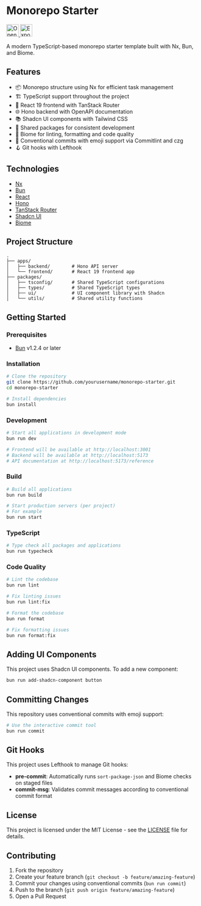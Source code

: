 # Monorepo Starter

<a href="https://idx.google.com/import?url=https%3A%2F%2Fgithub.com%2Fmdanisulh%2Fmonorepo-starter">
  <img
    height="32"
    alt="Open in IDX"
    src="https://cdn.idx.dev/btn/open_purple_32.svg">
</a>
<a href="https://idx.google.com/new?template=https%3A%2F%2Fgithub.com%2Fmdanisulh%2Fmonorepo-starter">
  <img
    height="32"
    alt="Export to IDX"
    src="https://cdn.idx.dev/btn/export_purple_32.svg">
</a>

A modern TypeScript-based monorepo starter template built with Nx, Bun, and Biome.

## Features

- 📦 Monorepo structure using Nx for efficient task management
- 🏗️ TypeScript support throughout the project
- 🚀 React 19 frontend with TanStack Router
- 🌐 Hono backend with OpenAPI documentation
- 📚 Shadcn UI components with Tailwind CSS
- 🧩 Shared packages for consistent development
- 🔧 Biome for linting, formatting and code quality
- 📝 Conventional commits with emoji support via Commitlint and czg
- 🪝 Git hooks with Lefthook

## Technologies

- [Nx](https://nx.dev/)
- [Bun](https://bun.sh/)
- [React](https://react.dev/)
- [Hono](https://hono.dev/)
- [TanStack Router](https://tanstack.com/router)
- [Shadcn UI](https://ui.shadcn.com/)
- [Biome](https://biomejs.dev/)

## Project Structure

```
.
├── apps/
│   ├── backend/        # Hono API server
│   └── frontend/       # React 19 frontend app
├── packages/
│   ├── tsconfig/       # Shared TypeScript configurations
│   ├── types/          # Shared TypeScript types
│   ├── ui/             # UI component library with Shadcn
│   └── utils/          # Shared utility functions
```

## Getting Started

### Prerequisites

- [Bun](https://bun.sh/) v1.2.4 or later

### Installation

```bash
# Clone the repository
git clone https://github.com/yourusername/monorepo-starter.git
cd monorepo-starter

# Install dependencies
bun install
```

### Development

```bash
# Start all applications in development mode
bun run dev

# Frontend will be available at http://localhost:3001
# Backend will be available at http://localhost:5173
# API documentation at http://localhost:5173/reference
```

### Build

```bash
# Build all applications
bun run build

# Start production servers (per project)
# For example
bun run start
```

### TypeScript

```bash
# Type check all packages and applications
bun run typecheck
```

### Code Quality

```bash
# Lint the codebase
bun run lint

# Fix linting issues
bun run lint:fix

# Format the codebase
bun run format

# Fix formatting issues
bun run format:fix
```

## Adding UI Components

This project uses Shadcn UI components. To add a new component:

```bash
bun run add-shadcn-component button
```

## Committing Changes

This repository uses conventional commits with emoji support:

```bash
# Use the interactive commit tool
bun run commit
```

## Git Hooks

This project uses Lefthook to manage Git hooks:

- **pre-commit**: Automatically runs `sort-package-json` and Biome checks on staged files
- **commit-msg**: Validates commit messages according to conventional commit format

## License

This project is licensed under the MIT License - see the [LICENSE](LICENSE) file for details.

## Contributing

1. Fork the repository
2. Create your feature branch (`git checkout -b feature/amazing-feature`)
3. Commit your changes using conventional commits (`bun run commit`)
4. Push to the branch (`git push origin feature/amazing-feature`)
5. Open a Pull Request
